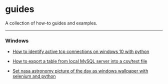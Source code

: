 # guides
A collection of how-to guides and examples.

<hr>
<h3>Windows</h3>

* <a href="https://github.com/ip-repo/guides/blob/main/how-to-identify-active-tcp-connections/how-to-identify-active-tcp-connections.md">How to identify active tcp connections on windows 10 with python</a>

* <a href="https://github.com/ip-repo/guides/blob/main/export-sql-table-from-local-windows-server/export-sql-table-from-local-windows-server.md">How to export a table from local MySQL server into a csv/text file</a>

* <a href="https://github.com/ip-repo/guides/blob/main/astronomy-pic-of-the-day-as-windows-wallpaper/astronomy-pic-of-the-day-as-windows-wallpaper.md">Set nasa astronomy picture of the day as windows wallpaper with selenium and python</a>
